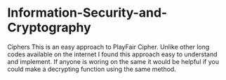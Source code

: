 # Information-Security-and-Cryptography
Ciphers
This is an easy approach to PlayFair Cipher. 
Unlike other long codes available on the internet I found this approach easy to understand and implement.
If anyone is woring on the same it would be helpful if you could make a decrypting function using the same method.
